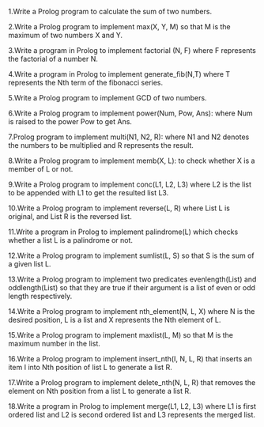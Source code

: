 1.Write a Prolog program to calculate the sum of two numbers.

2.Write a Prolog program to implement max(X, Y, M) so that M is the maximum of two numbers X and Y.

3.Write a program in Prolog to implement factorial (N, F) where F represents the factorial of a number N.

4.Write a program in Prolog to implement generate_fib(N,T) where T represents the Nth term of the fibonacci series.

5.Write a Prolog program to implement GCD of two numbers.

6.Write a Prolog program to implement power(Num, Pow, Ans): where Num is raised to the power Pow to get Ans.

7.Prolog program to implement multi(N1, N2, R): where N1 and N2 denotes the numbers to be multiplied and R represents the result.

8.Write a Prolog program to implement memb(X, L): to check whether X is a member of L or not.

9.Write a Prolog program to implement conc(L1, L2, L3) where L2 is the list to be appended with L1 to get the resulted list L3.

10.Write a Prolog program to implement reverse(L, R) where List L is original, and List R is the reversed list.

11.Write a program in Prolog to implement palindrome(L) which checks whether a list L is a palindrome or not.

12.Write a Prolog program to implement sumlist(L, S) so that S is the sum of a given list L.

13.Write a Prolog program to implement two predicates evenlength(List) and oddlength(List) so that they are true if their argument is a list of even or odd length respectively.

14.Write a Prolog program to implement nth_element(N, L, X) where N is the desired position, L is a list and X represents the Nth element of L.

15.Write a Prolog program to implement maxlist(L, M) so that M is the maximum number in the list.

16.Write a Prolog program to implement insert_nth(I, N, L, R) that inserts an item I into Nth position of list L to generate a list R.

17.Write a Prolog program to implement delete_nth(N, L, R) that removes the element on Nth position from a list L to generate a list R.

18.Write a program in Prolog to implement merge(L1, L2, L3) where L1 is first ordered list and L2 is second ordered list and L3 represents the merged list.

